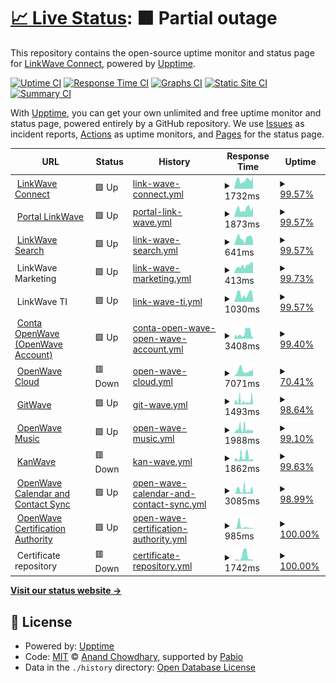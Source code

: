# [📈 Live Status](https://status.linkwaveconnect.com.br): <!--live status--> **🟧 Partial outage**

This repository contains the open-source uptime monitor and status page for [LinkWave Connect](https://git.openwave.net.br/linkwaveconnect), powered by [Upptime](https://github.com/upptime/upptime).

[![Uptime CI](https://github.com/linkwaveconnect/status/workflows/Uptime%20CI/badge.svg)](https://github.com/linkwaveconnect/status/actions?query=workflow%3A%22Uptime+CI%22)
[![Response Time CI](https://github.com/linkwaveconnect/status/workflows/Response%20Time%20CI/badge.svg)](https://github.com/linkwaveconnect/status/actions?query=workflow%3A%22Response+Time+CI%22)
[![Graphs CI](https://github.com/linkwaveconnect/status/workflows/Graphs%20CI/badge.svg)](https://github.com/linkwaveconnect/status/actions?query=workflow%3A%22Graphs+CI%22)
[![Static Site CI](https://github.com/linkwaveconnect/status/workflows/Static%20Site%20CI/badge.svg)](https://github.com/linkwaveconnect/status/actions?query=workflow%3A%22Static+Site+CI%22)
[![Summary CI](https://github.com/linkwaveconnect/status/workflows/Summary%20CI/badge.svg)](https://github.com/linkwaveconnect/status/actions?query=workflow%3A%22Summary+CI%22)

With [Upptime](https://upptime.js.org), you can get your own unlimited and free uptime monitor and status page, powered entirely by a GitHub repository. We use [Issues](https://github.com/linkwaveconnect/status/issues) as incident reports, [Actions](https://github.com/linkwaveconnect/status/actions) as uptime monitors, and [Pages](https://status.linkwaveconnect.com.br) for the status page.

<!--start: status pages-->
<!-- This summary is generated by Upptime (https://github.com/upptime/upptime) -->
<!-- Do not edit this manually, your changes will be overwritten -->
<!-- prettier-ignore -->
| URL | Status | History | Response Time | Uptime |
| --- | ------ | ------- | ------------- | ------ |
| <img alt="" src="https://icons.duckduckgo.com/ip3/linkwaveconnect.com.br.ico" height="13"> [LinkWave Connect](https://linkwaveconnect.com.br) | 🟩 Up | [link-wave-connect.yml](https://github.com/linkwaveconnect/status/commits/HEAD/history/link-wave-connect.yml) | <details><summary><img alt="Response time graph" src="./graphs/link-wave-connect/response-time-week.png" height="20"> 1732ms</summary><br><a href="https://status.linkwaveconnect.com.br/history/link-wave-connect"><img alt="Response time 1926" src="https://img.shields.io/endpoint?url=https%3A%2F%2Fraw.githubusercontent.com%2Flinkwaveconnect%2Fstatus%2FHEAD%2Fapi%2Flink-wave-connect%2Fresponse-time.json"></a><br><a href="https://status.linkwaveconnect.com.br/history/link-wave-connect"><img alt="24-hour response time 2435" src="https://img.shields.io/endpoint?url=https%3A%2F%2Fraw.githubusercontent.com%2Flinkwaveconnect%2Fstatus%2FHEAD%2Fapi%2Flink-wave-connect%2Fresponse-time-day.json"></a><br><a href="https://status.linkwaveconnect.com.br/history/link-wave-connect"><img alt="7-day response time 1732" src="https://img.shields.io/endpoint?url=https%3A%2F%2Fraw.githubusercontent.com%2Flinkwaveconnect%2Fstatus%2FHEAD%2Fapi%2Flink-wave-connect%2Fresponse-time-week.json"></a><br><a href="https://status.linkwaveconnect.com.br/history/link-wave-connect"><img alt="30-day response time 2038" src="https://img.shields.io/endpoint?url=https%3A%2F%2Fraw.githubusercontent.com%2Flinkwaveconnect%2Fstatus%2FHEAD%2Fapi%2Flink-wave-connect%2Fresponse-time-month.json"></a><br><a href="https://status.linkwaveconnect.com.br/history/link-wave-connect"><img alt="1-year response time 1926" src="https://img.shields.io/endpoint?url=https%3A%2F%2Fraw.githubusercontent.com%2Flinkwaveconnect%2Fstatus%2FHEAD%2Fapi%2Flink-wave-connect%2Fresponse-time-year.json"></a></details> | <details><summary><a href="https://status.linkwaveconnect.com.br/history/link-wave-connect">99.57%</a></summary><a href="https://status.linkwaveconnect.com.br/history/link-wave-connect"><img alt="All-time uptime 99.94%" src="https://img.shields.io/endpoint?url=https%3A%2F%2Fraw.githubusercontent.com%2Flinkwaveconnect%2Fstatus%2FHEAD%2Fapi%2Flink-wave-connect%2Fuptime.json"></a><br><a href="https://status.linkwaveconnect.com.br/history/link-wave-connect"><img alt="24-hour uptime 100.00%" src="https://img.shields.io/endpoint?url=https%3A%2F%2Fraw.githubusercontent.com%2Flinkwaveconnect%2Fstatus%2FHEAD%2Fapi%2Flink-wave-connect%2Fuptime-day.json"></a><br><a href="https://status.linkwaveconnect.com.br/history/link-wave-connect"><img alt="7-day uptime 99.57%" src="https://img.shields.io/endpoint?url=https%3A%2F%2Fraw.githubusercontent.com%2Flinkwaveconnect%2Fstatus%2FHEAD%2Fapi%2Flink-wave-connect%2Fuptime-week.json"></a><br><a href="https://status.linkwaveconnect.com.br/history/link-wave-connect"><img alt="30-day uptime 99.86%" src="https://img.shields.io/endpoint?url=https%3A%2F%2Fraw.githubusercontent.com%2Flinkwaveconnect%2Fstatus%2FHEAD%2Fapi%2Flink-wave-connect%2Fuptime-month.json"></a><br><a href="https://status.linkwaveconnect.com.br/history/link-wave-connect"><img alt="1-year uptime 99.94%" src="https://img.shields.io/endpoint?url=https%3A%2F%2Fraw.githubusercontent.com%2Flinkwaveconnect%2Fstatus%2FHEAD%2Fapi%2Flink-wave-connect%2Fuptime-year.json"></a></details>
| <img alt="" src="https://icons.duckduckgo.com/ip3/web.linkwaveconnect.com.br.ico" height="13"> [Portal LinkWave](https://web.linkwaveconnect.com.br) | 🟩 Up | [portal-link-wave.yml](https://github.com/linkwaveconnect/status/commits/HEAD/history/portal-link-wave.yml) | <details><summary><img alt="Response time graph" src="./graphs/portal-link-wave/response-time-week.png" height="20"> 1873ms</summary><br><a href="https://status.linkwaveconnect.com.br/history/portal-link-wave"><img alt="Response time 2621" src="https://img.shields.io/endpoint?url=https%3A%2F%2Fraw.githubusercontent.com%2Flinkwaveconnect%2Fstatus%2FHEAD%2Fapi%2Fportal-link-wave%2Fresponse-time.json"></a><br><a href="https://status.linkwaveconnect.com.br/history/portal-link-wave"><img alt="24-hour response time 2380" src="https://img.shields.io/endpoint?url=https%3A%2F%2Fraw.githubusercontent.com%2Flinkwaveconnect%2Fstatus%2FHEAD%2Fapi%2Fportal-link-wave%2Fresponse-time-day.json"></a><br><a href="https://status.linkwaveconnect.com.br/history/portal-link-wave"><img alt="7-day response time 1873" src="https://img.shields.io/endpoint?url=https%3A%2F%2Fraw.githubusercontent.com%2Flinkwaveconnect%2Fstatus%2FHEAD%2Fapi%2Fportal-link-wave%2Fresponse-time-week.json"></a><br><a href="https://status.linkwaveconnect.com.br/history/portal-link-wave"><img alt="30-day response time 2621" src="https://img.shields.io/endpoint?url=https%3A%2F%2Fraw.githubusercontent.com%2Flinkwaveconnect%2Fstatus%2FHEAD%2Fapi%2Fportal-link-wave%2Fresponse-time-month.json"></a><br><a href="https://status.linkwaveconnect.com.br/history/portal-link-wave"><img alt="1-year response time 2621" src="https://img.shields.io/endpoint?url=https%3A%2F%2Fraw.githubusercontent.com%2Flinkwaveconnect%2Fstatus%2FHEAD%2Fapi%2Fportal-link-wave%2Fresponse-time-year.json"></a></details> | <details><summary><a href="https://status.linkwaveconnect.com.br/history/portal-link-wave">99.57%</a></summary><a href="https://status.linkwaveconnect.com.br/history/portal-link-wave"><img alt="All-time uptime 99.82%" src="https://img.shields.io/endpoint?url=https%3A%2F%2Fraw.githubusercontent.com%2Flinkwaveconnect%2Fstatus%2FHEAD%2Fapi%2Fportal-link-wave%2Fuptime.json"></a><br><a href="https://status.linkwaveconnect.com.br/history/portal-link-wave"><img alt="24-hour uptime 100.00%" src="https://img.shields.io/endpoint?url=https%3A%2F%2Fraw.githubusercontent.com%2Flinkwaveconnect%2Fstatus%2FHEAD%2Fapi%2Fportal-link-wave%2Fuptime-day.json"></a><br><a href="https://status.linkwaveconnect.com.br/history/portal-link-wave"><img alt="7-day uptime 99.57%" src="https://img.shields.io/endpoint?url=https%3A%2F%2Fraw.githubusercontent.com%2Flinkwaveconnect%2Fstatus%2FHEAD%2Fapi%2Fportal-link-wave%2Fuptime-week.json"></a><br><a href="https://status.linkwaveconnect.com.br/history/portal-link-wave"><img alt="30-day uptime 99.82%" src="https://img.shields.io/endpoint?url=https%3A%2F%2Fraw.githubusercontent.com%2Flinkwaveconnect%2Fstatus%2FHEAD%2Fapi%2Fportal-link-wave%2Fuptime-month.json"></a><br><a href="https://status.linkwaveconnect.com.br/history/portal-link-wave"><img alt="1-year uptime 99.82%" src="https://img.shields.io/endpoint?url=https%3A%2F%2Fraw.githubusercontent.com%2Flinkwaveconnect%2Fstatus%2FHEAD%2Fapi%2Fportal-link-wave%2Fuptime-year.json"></a></details>
| <img alt="" src="https://icons.duckduckgo.com/ip3/search.linkwaveconnect.com.br.ico" height="13"> [LinkWave Search](https://search.linkwaveconnect.com.br) | 🟩 Up | [link-wave-search.yml](https://github.com/linkwaveconnect/status/commits/HEAD/history/link-wave-search.yml) | <details><summary><img alt="Response time graph" src="./graphs/link-wave-search/response-time-week.png" height="20"> 641ms</summary><br><a href="https://status.linkwaveconnect.com.br/history/link-wave-search"><img alt="Response time 818" src="https://img.shields.io/endpoint?url=https%3A%2F%2Fraw.githubusercontent.com%2Flinkwaveconnect%2Fstatus%2FHEAD%2Fapi%2Flink-wave-search%2Fresponse-time.json"></a><br><a href="https://status.linkwaveconnect.com.br/history/link-wave-search"><img alt="24-hour response time 396" src="https://img.shields.io/endpoint?url=https%3A%2F%2Fraw.githubusercontent.com%2Flinkwaveconnect%2Fstatus%2FHEAD%2Fapi%2Flink-wave-search%2Fresponse-time-day.json"></a><br><a href="https://status.linkwaveconnect.com.br/history/link-wave-search"><img alt="7-day response time 641" src="https://img.shields.io/endpoint?url=https%3A%2F%2Fraw.githubusercontent.com%2Flinkwaveconnect%2Fstatus%2FHEAD%2Fapi%2Flink-wave-search%2Fresponse-time-week.json"></a><br><a href="https://status.linkwaveconnect.com.br/history/link-wave-search"><img alt="30-day response time 818" src="https://img.shields.io/endpoint?url=https%3A%2F%2Fraw.githubusercontent.com%2Flinkwaveconnect%2Fstatus%2FHEAD%2Fapi%2Flink-wave-search%2Fresponse-time-month.json"></a><br><a href="https://status.linkwaveconnect.com.br/history/link-wave-search"><img alt="1-year response time 818" src="https://img.shields.io/endpoint?url=https%3A%2F%2Fraw.githubusercontent.com%2Flinkwaveconnect%2Fstatus%2FHEAD%2Fapi%2Flink-wave-search%2Fresponse-time-year.json"></a></details> | <details><summary><a href="https://status.linkwaveconnect.com.br/history/link-wave-search">99.57%</a></summary><a href="https://status.linkwaveconnect.com.br/history/link-wave-search"><img alt="All-time uptime 99.82%" src="https://img.shields.io/endpoint?url=https%3A%2F%2Fraw.githubusercontent.com%2Flinkwaveconnect%2Fstatus%2FHEAD%2Fapi%2Flink-wave-search%2Fuptime.json"></a><br><a href="https://status.linkwaveconnect.com.br/history/link-wave-search"><img alt="24-hour uptime 100.00%" src="https://img.shields.io/endpoint?url=https%3A%2F%2Fraw.githubusercontent.com%2Flinkwaveconnect%2Fstatus%2FHEAD%2Fapi%2Flink-wave-search%2Fuptime-day.json"></a><br><a href="https://status.linkwaveconnect.com.br/history/link-wave-search"><img alt="7-day uptime 99.57%" src="https://img.shields.io/endpoint?url=https%3A%2F%2Fraw.githubusercontent.com%2Flinkwaveconnect%2Fstatus%2FHEAD%2Fapi%2Flink-wave-search%2Fuptime-week.json"></a><br><a href="https://status.linkwaveconnect.com.br/history/link-wave-search"><img alt="30-day uptime 99.82%" src="https://img.shields.io/endpoint?url=https%3A%2F%2Fraw.githubusercontent.com%2Flinkwaveconnect%2Fstatus%2FHEAD%2Fapi%2Flink-wave-search%2Fuptime-month.json"></a><br><a href="https://status.linkwaveconnect.com.br/history/link-wave-search"><img alt="1-year uptime 99.82%" src="https://img.shields.io/endpoint?url=https%3A%2F%2Fraw.githubusercontent.com%2Flinkwaveconnect%2Fstatus%2FHEAD%2Fapi%2Flink-wave-search%2Fuptime-year.json"></a></details>
| <img alt="" src="https://icons.duckduckgo.com/ip3/null.ico" height="13"> LinkWave Marketing | 🟩 Up | [link-wave-marketing.yml](https://github.com/linkwaveconnect/status/commits/HEAD/history/link-wave-marketing.yml) | <details><summary><img alt="Response time graph" src="./graphs/link-wave-marketing/response-time-week.png" height="20"> 413ms</summary><br><a href="https://status.linkwaveconnect.com.br/history/link-wave-marketing"><img alt="Response time 471" src="https://img.shields.io/endpoint?url=https%3A%2F%2Fraw.githubusercontent.com%2Flinkwaveconnect%2Fstatus%2FHEAD%2Fapi%2Flink-wave-marketing%2Fresponse-time.json"></a><br><a href="https://status.linkwaveconnect.com.br/history/link-wave-marketing"><img alt="24-hour response time 614" src="https://img.shields.io/endpoint?url=https%3A%2F%2Fraw.githubusercontent.com%2Flinkwaveconnect%2Fstatus%2FHEAD%2Fapi%2Flink-wave-marketing%2Fresponse-time-day.json"></a><br><a href="https://status.linkwaveconnect.com.br/history/link-wave-marketing"><img alt="7-day response time 413" src="https://img.shields.io/endpoint?url=https%3A%2F%2Fraw.githubusercontent.com%2Flinkwaveconnect%2Fstatus%2FHEAD%2Fapi%2Flink-wave-marketing%2Fresponse-time-week.json"></a><br><a href="https://status.linkwaveconnect.com.br/history/link-wave-marketing"><img alt="30-day response time 489" src="https://img.shields.io/endpoint?url=https%3A%2F%2Fraw.githubusercontent.com%2Flinkwaveconnect%2Fstatus%2FHEAD%2Fapi%2Flink-wave-marketing%2Fresponse-time-month.json"></a><br><a href="https://status.linkwaveconnect.com.br/history/link-wave-marketing"><img alt="1-year response time 471" src="https://img.shields.io/endpoint?url=https%3A%2F%2Fraw.githubusercontent.com%2Flinkwaveconnect%2Fstatus%2FHEAD%2Fapi%2Flink-wave-marketing%2Fresponse-time-year.json"></a></details> | <details><summary><a href="https://status.linkwaveconnect.com.br/history/link-wave-marketing">99.73%</a></summary><a href="https://status.linkwaveconnect.com.br/history/link-wave-marketing"><img alt="All-time uptime 99.96%" src="https://img.shields.io/endpoint?url=https%3A%2F%2Fraw.githubusercontent.com%2Flinkwaveconnect%2Fstatus%2FHEAD%2Fapi%2Flink-wave-marketing%2Fuptime.json"></a><br><a href="https://status.linkwaveconnect.com.br/history/link-wave-marketing"><img alt="24-hour uptime 100.00%" src="https://img.shields.io/endpoint?url=https%3A%2F%2Fraw.githubusercontent.com%2Flinkwaveconnect%2Fstatus%2FHEAD%2Fapi%2Flink-wave-marketing%2Fuptime-day.json"></a><br><a href="https://status.linkwaveconnect.com.br/history/link-wave-marketing"><img alt="7-day uptime 99.73%" src="https://img.shields.io/endpoint?url=https%3A%2F%2Fraw.githubusercontent.com%2Flinkwaveconnect%2Fstatus%2FHEAD%2Fapi%2Flink-wave-marketing%2Fuptime-week.json"></a><br><a href="https://status.linkwaveconnect.com.br/history/link-wave-marketing"><img alt="30-day uptime 99.90%" src="https://img.shields.io/endpoint?url=https%3A%2F%2Fraw.githubusercontent.com%2Flinkwaveconnect%2Fstatus%2FHEAD%2Fapi%2Flink-wave-marketing%2Fuptime-month.json"></a><br><a href="https://status.linkwaveconnect.com.br/history/link-wave-marketing"><img alt="1-year uptime 99.96%" src="https://img.shields.io/endpoint?url=https%3A%2F%2Fraw.githubusercontent.com%2Flinkwaveconnect%2Fstatus%2FHEAD%2Fapi%2Flink-wave-marketing%2Fuptime-year.json"></a></details>
| <img alt="" src="https://icons.duckduckgo.com/ip3/null.ico" height="13"> LinkWave TI | 🟩 Up | [link-wave-ti.yml](https://github.com/linkwaveconnect/status/commits/HEAD/history/link-wave-ti.yml) | <details><summary><img alt="Response time graph" src="./graphs/link-wave-ti/response-time-week.png" height="20"> 1030ms</summary><br><a href="https://status.linkwaveconnect.com.br/history/link-wave-ti"><img alt="Response time 963" src="https://img.shields.io/endpoint?url=https%3A%2F%2Fraw.githubusercontent.com%2Flinkwaveconnect%2Fstatus%2FHEAD%2Fapi%2Flink-wave-ti%2Fresponse-time.json"></a><br><a href="https://status.linkwaveconnect.com.br/history/link-wave-ti"><img alt="24-hour response time 533" src="https://img.shields.io/endpoint?url=https%3A%2F%2Fraw.githubusercontent.com%2Flinkwaveconnect%2Fstatus%2FHEAD%2Fapi%2Flink-wave-ti%2Fresponse-time-day.json"></a><br><a href="https://status.linkwaveconnect.com.br/history/link-wave-ti"><img alt="7-day response time 1030" src="https://img.shields.io/endpoint?url=https%3A%2F%2Fraw.githubusercontent.com%2Flinkwaveconnect%2Fstatus%2FHEAD%2Fapi%2Flink-wave-ti%2Fresponse-time-week.json"></a><br><a href="https://status.linkwaveconnect.com.br/history/link-wave-ti"><img alt="30-day response time 1161" src="https://img.shields.io/endpoint?url=https%3A%2F%2Fraw.githubusercontent.com%2Flinkwaveconnect%2Fstatus%2FHEAD%2Fapi%2Flink-wave-ti%2Fresponse-time-month.json"></a><br><a href="https://status.linkwaveconnect.com.br/history/link-wave-ti"><img alt="1-year response time 963" src="https://img.shields.io/endpoint?url=https%3A%2F%2Fraw.githubusercontent.com%2Flinkwaveconnect%2Fstatus%2FHEAD%2Fapi%2Flink-wave-ti%2Fresponse-time-year.json"></a></details> | <details><summary><a href="https://status.linkwaveconnect.com.br/history/link-wave-ti">99.57%</a></summary><a href="https://status.linkwaveconnect.com.br/history/link-wave-ti"><img alt="All-time uptime 99.94%" src="https://img.shields.io/endpoint?url=https%3A%2F%2Fraw.githubusercontent.com%2Flinkwaveconnect%2Fstatus%2FHEAD%2Fapi%2Flink-wave-ti%2Fuptime.json"></a><br><a href="https://status.linkwaveconnect.com.br/history/link-wave-ti"><img alt="24-hour uptime 100.00%" src="https://img.shields.io/endpoint?url=https%3A%2F%2Fraw.githubusercontent.com%2Flinkwaveconnect%2Fstatus%2FHEAD%2Fapi%2Flink-wave-ti%2Fuptime-day.json"></a><br><a href="https://status.linkwaveconnect.com.br/history/link-wave-ti"><img alt="7-day uptime 99.57%" src="https://img.shields.io/endpoint?url=https%3A%2F%2Fraw.githubusercontent.com%2Flinkwaveconnect%2Fstatus%2FHEAD%2Fapi%2Flink-wave-ti%2Fuptime-week.json"></a><br><a href="https://status.linkwaveconnect.com.br/history/link-wave-ti"><img alt="30-day uptime 99.86%" src="https://img.shields.io/endpoint?url=https%3A%2F%2Fraw.githubusercontent.com%2Flinkwaveconnect%2Fstatus%2FHEAD%2Fapi%2Flink-wave-ti%2Fuptime-month.json"></a><br><a href="https://status.linkwaveconnect.com.br/history/link-wave-ti"><img alt="1-year uptime 99.94%" src="https://img.shields.io/endpoint?url=https%3A%2F%2Fraw.githubusercontent.com%2Flinkwaveconnect%2Fstatus%2FHEAD%2Fapi%2Flink-wave-ti%2Fuptime-year.json"></a></details>
| <img alt="" src="https://icons.duckduckgo.com/ip3/account.openwave.net.br.ico" height="13"> [Conta OpenWave (OpenWave Account)](https://account.openwave.net.br) | 🟩 Up | [conta-open-wave-open-wave-account.yml](https://github.com/linkwaveconnect/status/commits/HEAD/history/conta-open-wave-open-wave-account.yml) | <details><summary><img alt="Response time graph" src="./graphs/conta-open-wave-open-wave-account/response-time-week.png" height="20"> 3408ms</summary><br><a href="https://status.linkwaveconnect.com.br/history/conta-open-wave-open-wave-account"><img alt="Response time 4137" src="https://img.shields.io/endpoint?url=https%3A%2F%2Fraw.githubusercontent.com%2Flinkwaveconnect%2Fstatus%2FHEAD%2Fapi%2Fconta-open-wave-open-wave-account%2Fresponse-time.json"></a><br><a href="https://status.linkwaveconnect.com.br/history/conta-open-wave-open-wave-account"><img alt="24-hour response time 3166" src="https://img.shields.io/endpoint?url=https%3A%2F%2Fraw.githubusercontent.com%2Flinkwaveconnect%2Fstatus%2FHEAD%2Fapi%2Fconta-open-wave-open-wave-account%2Fresponse-time-day.json"></a><br><a href="https://status.linkwaveconnect.com.br/history/conta-open-wave-open-wave-account"><img alt="7-day response time 3408" src="https://img.shields.io/endpoint?url=https%3A%2F%2Fraw.githubusercontent.com%2Flinkwaveconnect%2Fstatus%2FHEAD%2Fapi%2Fconta-open-wave-open-wave-account%2Fresponse-time-week.json"></a><br><a href="https://status.linkwaveconnect.com.br/history/conta-open-wave-open-wave-account"><img alt="30-day response time 4137" src="https://img.shields.io/endpoint?url=https%3A%2F%2Fraw.githubusercontent.com%2Flinkwaveconnect%2Fstatus%2FHEAD%2Fapi%2Fconta-open-wave-open-wave-account%2Fresponse-time-month.json"></a><br><a href="https://status.linkwaveconnect.com.br/history/conta-open-wave-open-wave-account"><img alt="1-year response time 4137" src="https://img.shields.io/endpoint?url=https%3A%2F%2Fraw.githubusercontent.com%2Flinkwaveconnect%2Fstatus%2FHEAD%2Fapi%2Fconta-open-wave-open-wave-account%2Fresponse-time-year.json"></a></details> | <details><summary><a href="https://status.linkwaveconnect.com.br/history/conta-open-wave-open-wave-account">99.40%</a></summary><a href="https://status.linkwaveconnect.com.br/history/conta-open-wave-open-wave-account"><img alt="All-time uptime 99.69%" src="https://img.shields.io/endpoint?url=https%3A%2F%2Fraw.githubusercontent.com%2Flinkwaveconnect%2Fstatus%2FHEAD%2Fapi%2Fconta-open-wave-open-wave-account%2Fuptime.json"></a><br><a href="https://status.linkwaveconnect.com.br/history/conta-open-wave-open-wave-account"><img alt="24-hour uptime 98.86%" src="https://img.shields.io/endpoint?url=https%3A%2F%2Fraw.githubusercontent.com%2Flinkwaveconnect%2Fstatus%2FHEAD%2Fapi%2Fconta-open-wave-open-wave-account%2Fuptime-day.json"></a><br><a href="https://status.linkwaveconnect.com.br/history/conta-open-wave-open-wave-account"><img alt="7-day uptime 99.40%" src="https://img.shields.io/endpoint?url=https%3A%2F%2Fraw.githubusercontent.com%2Flinkwaveconnect%2Fstatus%2FHEAD%2Fapi%2Fconta-open-wave-open-wave-account%2Fuptime-week.json"></a><br><a href="https://status.linkwaveconnect.com.br/history/conta-open-wave-open-wave-account"><img alt="30-day uptime 99.69%" src="https://img.shields.io/endpoint?url=https%3A%2F%2Fraw.githubusercontent.com%2Flinkwaveconnect%2Fstatus%2FHEAD%2Fapi%2Fconta-open-wave-open-wave-account%2Fuptime-month.json"></a><br><a href="https://status.linkwaveconnect.com.br/history/conta-open-wave-open-wave-account"><img alt="1-year uptime 99.69%" src="https://img.shields.io/endpoint?url=https%3A%2F%2Fraw.githubusercontent.com%2Flinkwaveconnect%2Fstatus%2FHEAD%2Fapi%2Fconta-open-wave-open-wave-account%2Fuptime-year.json"></a></details>
| <img alt="" src="https://icons.duckduckgo.com/ip3/cloud.openwave.net.br.ico" height="13"> [OpenWave Cloud](https://cloud.openwave.net.br) | 🟥 Down | [open-wave-cloud.yml](https://github.com/linkwaveconnect/status/commits/HEAD/history/open-wave-cloud.yml) | <details><summary><img alt="Response time graph" src="./graphs/open-wave-cloud/response-time-week.png" height="20"> 7071ms</summary><br><a href="https://status.linkwaveconnect.com.br/history/open-wave-cloud"><img alt="Response time 7767" src="https://img.shields.io/endpoint?url=https%3A%2F%2Fraw.githubusercontent.com%2Flinkwaveconnect%2Fstatus%2FHEAD%2Fapi%2Fopen-wave-cloud%2Fresponse-time.json"></a><br><a href="https://status.linkwaveconnect.com.br/history/open-wave-cloud"><img alt="24-hour response time 0" src="https://img.shields.io/endpoint?url=https%3A%2F%2Fraw.githubusercontent.com%2Flinkwaveconnect%2Fstatus%2FHEAD%2Fapi%2Fopen-wave-cloud%2Fresponse-time-day.json"></a><br><a href="https://status.linkwaveconnect.com.br/history/open-wave-cloud"><img alt="7-day response time 7071" src="https://img.shields.io/endpoint?url=https%3A%2F%2Fraw.githubusercontent.com%2Flinkwaveconnect%2Fstatus%2FHEAD%2Fapi%2Fopen-wave-cloud%2Fresponse-time-week.json"></a><br><a href="https://status.linkwaveconnect.com.br/history/open-wave-cloud"><img alt="30-day response time 7767" src="https://img.shields.io/endpoint?url=https%3A%2F%2Fraw.githubusercontent.com%2Flinkwaveconnect%2Fstatus%2FHEAD%2Fapi%2Fopen-wave-cloud%2Fresponse-time-month.json"></a><br><a href="https://status.linkwaveconnect.com.br/history/open-wave-cloud"><img alt="1-year response time 7767" src="https://img.shields.io/endpoint?url=https%3A%2F%2Fraw.githubusercontent.com%2Flinkwaveconnect%2Fstatus%2FHEAD%2Fapi%2Fopen-wave-cloud%2Fresponse-time-year.json"></a></details> | <details><summary><a href="https://status.linkwaveconnect.com.br/history/open-wave-cloud">70.41%</a></summary><a href="https://status.linkwaveconnect.com.br/history/open-wave-cloud"><img alt="All-time uptime 90.96%" src="https://img.shields.io/endpoint?url=https%3A%2F%2Fraw.githubusercontent.com%2Flinkwaveconnect%2Fstatus%2FHEAD%2Fapi%2Fopen-wave-cloud%2Fuptime.json"></a><br><a href="https://status.linkwaveconnect.com.br/history/open-wave-cloud"><img alt="24-hour uptime 0.00%" src="https://img.shields.io/endpoint?url=https%3A%2F%2Fraw.githubusercontent.com%2Flinkwaveconnect%2Fstatus%2FHEAD%2Fapi%2Fopen-wave-cloud%2Fuptime-day.json"></a><br><a href="https://status.linkwaveconnect.com.br/history/open-wave-cloud"><img alt="7-day uptime 70.41%" src="https://img.shields.io/endpoint?url=https%3A%2F%2Fraw.githubusercontent.com%2Flinkwaveconnect%2Fstatus%2FHEAD%2Fapi%2Fopen-wave-cloud%2Fuptime-week.json"></a><br><a href="https://status.linkwaveconnect.com.br/history/open-wave-cloud"><img alt="30-day uptime 90.96%" src="https://img.shields.io/endpoint?url=https%3A%2F%2Fraw.githubusercontent.com%2Flinkwaveconnect%2Fstatus%2FHEAD%2Fapi%2Fopen-wave-cloud%2Fuptime-month.json"></a><br><a href="https://status.linkwaveconnect.com.br/history/open-wave-cloud"><img alt="1-year uptime 90.96%" src="https://img.shields.io/endpoint?url=https%3A%2F%2Fraw.githubusercontent.com%2Flinkwaveconnect%2Fstatus%2FHEAD%2Fapi%2Fopen-wave-cloud%2Fuptime-year.json"></a></details>
| <img alt="" src="https://icons.duckduckgo.com/ip3/git.openwave.net.br.ico" height="13"> [GitWave](https://git.openwave.net.br) | 🟩 Up | [git-wave.yml](https://github.com/linkwaveconnect/status/commits/HEAD/history/git-wave.yml) | <details><summary><img alt="Response time graph" src="./graphs/git-wave/response-time-week.png" height="20"> 1493ms</summary><br><a href="https://status.linkwaveconnect.com.br/history/git-wave"><img alt="Response time 2325" src="https://img.shields.io/endpoint?url=https%3A%2F%2Fraw.githubusercontent.com%2Flinkwaveconnect%2Fstatus%2FHEAD%2Fapi%2Fgit-wave%2Fresponse-time.json"></a><br><a href="https://status.linkwaveconnect.com.br/history/git-wave"><img alt="24-hour response time 1353" src="https://img.shields.io/endpoint?url=https%3A%2F%2Fraw.githubusercontent.com%2Flinkwaveconnect%2Fstatus%2FHEAD%2Fapi%2Fgit-wave%2Fresponse-time-day.json"></a><br><a href="https://status.linkwaveconnect.com.br/history/git-wave"><img alt="7-day response time 1493" src="https://img.shields.io/endpoint?url=https%3A%2F%2Fraw.githubusercontent.com%2Flinkwaveconnect%2Fstatus%2FHEAD%2Fapi%2Fgit-wave%2Fresponse-time-week.json"></a><br><a href="https://status.linkwaveconnect.com.br/history/git-wave"><img alt="30-day response time 2067" src="https://img.shields.io/endpoint?url=https%3A%2F%2Fraw.githubusercontent.com%2Flinkwaveconnect%2Fstatus%2FHEAD%2Fapi%2Fgit-wave%2Fresponse-time-month.json"></a><br><a href="https://status.linkwaveconnect.com.br/history/git-wave"><img alt="1-year response time 2325" src="https://img.shields.io/endpoint?url=https%3A%2F%2Fraw.githubusercontent.com%2Flinkwaveconnect%2Fstatus%2FHEAD%2Fapi%2Fgit-wave%2Fresponse-time-year.json"></a></details> | <details><summary><a href="https://status.linkwaveconnect.com.br/history/git-wave">98.64%</a></summary><a href="https://status.linkwaveconnect.com.br/history/git-wave"><img alt="All-time uptime 99.85%" src="https://img.shields.io/endpoint?url=https%3A%2F%2Fraw.githubusercontent.com%2Flinkwaveconnect%2Fstatus%2FHEAD%2Fapi%2Fgit-wave%2Fuptime.json"></a><br><a href="https://status.linkwaveconnect.com.br/history/git-wave"><img alt="24-hour uptime 97.56%" src="https://img.shields.io/endpoint?url=https%3A%2F%2Fraw.githubusercontent.com%2Flinkwaveconnect%2Fstatus%2FHEAD%2Fapi%2Fgit-wave%2Fuptime-day.json"></a><br><a href="https://status.linkwaveconnect.com.br/history/git-wave"><img alt="7-day uptime 98.64%" src="https://img.shields.io/endpoint?url=https%3A%2F%2Fraw.githubusercontent.com%2Flinkwaveconnect%2Fstatus%2FHEAD%2Fapi%2Fgit-wave%2Fuptime-week.json"></a><br><a href="https://status.linkwaveconnect.com.br/history/git-wave"><img alt="30-day uptime 99.65%" src="https://img.shields.io/endpoint?url=https%3A%2F%2Fraw.githubusercontent.com%2Flinkwaveconnect%2Fstatus%2FHEAD%2Fapi%2Fgit-wave%2Fuptime-month.json"></a><br><a href="https://status.linkwaveconnect.com.br/history/git-wave"><img alt="1-year uptime 99.85%" src="https://img.shields.io/endpoint?url=https%3A%2F%2Fraw.githubusercontent.com%2Flinkwaveconnect%2Fstatus%2FHEAD%2Fapi%2Fgit-wave%2Fuptime-year.json"></a></details>
| <img alt="" src="https://icons.duckduckgo.com/ip3/open.openwave.net.br.ico" height="13"> [OpenWave Music](https://open.openwave.net.br) | 🟩 Up | [open-wave-music.yml](https://github.com/linkwaveconnect/status/commits/HEAD/history/open-wave-music.yml) | <details><summary><img alt="Response time graph" src="./graphs/open-wave-music/response-time-week.png" height="20"> 1988ms</summary><br><a href="https://status.linkwaveconnect.com.br/history/open-wave-music"><img alt="Response time 2585" src="https://img.shields.io/endpoint?url=https%3A%2F%2Fraw.githubusercontent.com%2Flinkwaveconnect%2Fstatus%2FHEAD%2Fapi%2Fopen-wave-music%2Fresponse-time.json"></a><br><a href="https://status.linkwaveconnect.com.br/history/open-wave-music"><img alt="24-hour response time 2122" src="https://img.shields.io/endpoint?url=https%3A%2F%2Fraw.githubusercontent.com%2Flinkwaveconnect%2Fstatus%2FHEAD%2Fapi%2Fopen-wave-music%2Fresponse-time-day.json"></a><br><a href="https://status.linkwaveconnect.com.br/history/open-wave-music"><img alt="7-day response time 1988" src="https://img.shields.io/endpoint?url=https%3A%2F%2Fraw.githubusercontent.com%2Flinkwaveconnect%2Fstatus%2FHEAD%2Fapi%2Fopen-wave-music%2Fresponse-time-week.json"></a><br><a href="https://status.linkwaveconnect.com.br/history/open-wave-music"><img alt="30-day response time 2585" src="https://img.shields.io/endpoint?url=https%3A%2F%2Fraw.githubusercontent.com%2Flinkwaveconnect%2Fstatus%2FHEAD%2Fapi%2Fopen-wave-music%2Fresponse-time-month.json"></a><br><a href="https://status.linkwaveconnect.com.br/history/open-wave-music"><img alt="1-year response time 2585" src="https://img.shields.io/endpoint?url=https%3A%2F%2Fraw.githubusercontent.com%2Flinkwaveconnect%2Fstatus%2FHEAD%2Fapi%2Fopen-wave-music%2Fresponse-time-year.json"></a></details> | <details><summary><a href="https://status.linkwaveconnect.com.br/history/open-wave-music">99.10%</a></summary><a href="https://status.linkwaveconnect.com.br/history/open-wave-music"><img alt="All-time uptime 99.69%" src="https://img.shields.io/endpoint?url=https%3A%2F%2Fraw.githubusercontent.com%2Flinkwaveconnect%2Fstatus%2FHEAD%2Fapi%2Fopen-wave-music%2Fuptime.json"></a><br><a href="https://status.linkwaveconnect.com.br/history/open-wave-music"><img alt="24-hour uptime 98.63%" src="https://img.shields.io/endpoint?url=https%3A%2F%2Fraw.githubusercontent.com%2Flinkwaveconnect%2Fstatus%2FHEAD%2Fapi%2Fopen-wave-music%2Fuptime-day.json"></a><br><a href="https://status.linkwaveconnect.com.br/history/open-wave-music"><img alt="7-day uptime 99.10%" src="https://img.shields.io/endpoint?url=https%3A%2F%2Fraw.githubusercontent.com%2Flinkwaveconnect%2Fstatus%2FHEAD%2Fapi%2Fopen-wave-music%2Fuptime-week.json"></a><br><a href="https://status.linkwaveconnect.com.br/history/open-wave-music"><img alt="30-day uptime 99.69%" src="https://img.shields.io/endpoint?url=https%3A%2F%2Fraw.githubusercontent.com%2Flinkwaveconnect%2Fstatus%2FHEAD%2Fapi%2Fopen-wave-music%2Fuptime-month.json"></a><br><a href="https://status.linkwaveconnect.com.br/history/open-wave-music"><img alt="1-year uptime 99.69%" src="https://img.shields.io/endpoint?url=https%3A%2F%2Fraw.githubusercontent.com%2Flinkwaveconnect%2Fstatus%2FHEAD%2Fapi%2Fopen-wave-music%2Fuptime-year.json"></a></details>
| <img alt="" src="https://icons.duckduckgo.com/ip3/kan.openwave.net.br.ico" height="13"> [KanWave](https://kan.openwave.net.br) | 🟥 Down | [kan-wave.yml](https://github.com/linkwaveconnect/status/commits/HEAD/history/kan-wave.yml) | <details><summary><img alt="Response time graph" src="./graphs/kan-wave/response-time-week.png" height="20"> 1862ms</summary><br><a href="https://status.linkwaveconnect.com.br/history/kan-wave"><img alt="Response time 1005" src="https://img.shields.io/endpoint?url=https%3A%2F%2Fraw.githubusercontent.com%2Flinkwaveconnect%2Fstatus%2FHEAD%2Fapi%2Fkan-wave%2Fresponse-time.json"></a><br><a href="https://status.linkwaveconnect.com.br/history/kan-wave"><img alt="24-hour response time 881" src="https://img.shields.io/endpoint?url=https%3A%2F%2Fraw.githubusercontent.com%2Flinkwaveconnect%2Fstatus%2FHEAD%2Fapi%2Fkan-wave%2Fresponse-time-day.json"></a><br><a href="https://status.linkwaveconnect.com.br/history/kan-wave"><img alt="7-day response time 1862" src="https://img.shields.io/endpoint?url=https%3A%2F%2Fraw.githubusercontent.com%2Flinkwaveconnect%2Fstatus%2FHEAD%2Fapi%2Fkan-wave%2Fresponse-time-week.json"></a><br><a href="https://status.linkwaveconnect.com.br/history/kan-wave"><img alt="30-day response time 1270" src="https://img.shields.io/endpoint?url=https%3A%2F%2Fraw.githubusercontent.com%2Flinkwaveconnect%2Fstatus%2FHEAD%2Fapi%2Fkan-wave%2Fresponse-time-month.json"></a><br><a href="https://status.linkwaveconnect.com.br/history/kan-wave"><img alt="1-year response time 1005" src="https://img.shields.io/endpoint?url=https%3A%2F%2Fraw.githubusercontent.com%2Flinkwaveconnect%2Fstatus%2FHEAD%2Fapi%2Fkan-wave%2Fresponse-time-year.json"></a></details> | <details><summary><a href="https://status.linkwaveconnect.com.br/history/kan-wave">99.63%</a></summary><a href="https://status.linkwaveconnect.com.br/history/kan-wave"><img alt="All-time uptime 99.47%" src="https://img.shields.io/endpoint?url=https%3A%2F%2Fraw.githubusercontent.com%2Flinkwaveconnect%2Fstatus%2FHEAD%2Fapi%2Fkan-wave%2Fuptime.json"></a><br><a href="https://status.linkwaveconnect.com.br/history/kan-wave"><img alt="24-hour uptime 99.99%" src="https://img.shields.io/endpoint?url=https%3A%2F%2Fraw.githubusercontent.com%2Flinkwaveconnect%2Fstatus%2FHEAD%2Fapi%2Fkan-wave%2Fuptime-day.json"></a><br><a href="https://status.linkwaveconnect.com.br/history/kan-wave"><img alt="7-day uptime 99.63%" src="https://img.shields.io/endpoint?url=https%3A%2F%2Fraw.githubusercontent.com%2Flinkwaveconnect%2Fstatus%2FHEAD%2Fapi%2Fkan-wave%2Fuptime-week.json"></a><br><a href="https://status.linkwaveconnect.com.br/history/kan-wave"><img alt="30-day uptime 98.77%" src="https://img.shields.io/endpoint?url=https%3A%2F%2Fraw.githubusercontent.com%2Flinkwaveconnect%2Fstatus%2FHEAD%2Fapi%2Fkan-wave%2Fuptime-month.json"></a><br><a href="https://status.linkwaveconnect.com.br/history/kan-wave"><img alt="1-year uptime 99.47%" src="https://img.shields.io/endpoint?url=https%3A%2F%2Fraw.githubusercontent.com%2Flinkwaveconnect%2Fstatus%2FHEAD%2Fapi%2Fkan-wave%2Fuptime-year.json"></a></details>
| <img alt="" src="https://icons.duckduckgo.com/ip3/cal.openwave.net.br.ico" height="13"> [OpenWave Calendar and Contact Sync](https://cal.openwave.net.br) | 🟩 Up | [open-wave-calendar-and-contact-sync.yml](https://github.com/linkwaveconnect/status/commits/HEAD/history/open-wave-calendar-and-contact-sync.yml) | <details><summary><img alt="Response time graph" src="./graphs/open-wave-calendar-and-contact-sync/response-time-week.png" height="20"> 3085ms</summary><br><a href="https://status.linkwaveconnect.com.br/history/open-wave-calendar-and-contact-sync"><img alt="Response time 2842" src="https://img.shields.io/endpoint?url=https%3A%2F%2Fraw.githubusercontent.com%2Flinkwaveconnect%2Fstatus%2FHEAD%2Fapi%2Fopen-wave-calendar-and-contact-sync%2Fresponse-time.json"></a><br><a href="https://status.linkwaveconnect.com.br/history/open-wave-calendar-and-contact-sync"><img alt="24-hour response time 4200" src="https://img.shields.io/endpoint?url=https%3A%2F%2Fraw.githubusercontent.com%2Flinkwaveconnect%2Fstatus%2FHEAD%2Fapi%2Fopen-wave-calendar-and-contact-sync%2Fresponse-time-day.json"></a><br><a href="https://status.linkwaveconnect.com.br/history/open-wave-calendar-and-contact-sync"><img alt="7-day response time 3085" src="https://img.shields.io/endpoint?url=https%3A%2F%2Fraw.githubusercontent.com%2Flinkwaveconnect%2Fstatus%2FHEAD%2Fapi%2Fopen-wave-calendar-and-contact-sync%2Fresponse-time-week.json"></a><br><a href="https://status.linkwaveconnect.com.br/history/open-wave-calendar-and-contact-sync"><img alt="30-day response time 2842" src="https://img.shields.io/endpoint?url=https%3A%2F%2Fraw.githubusercontent.com%2Flinkwaveconnect%2Fstatus%2FHEAD%2Fapi%2Fopen-wave-calendar-and-contact-sync%2Fresponse-time-month.json"></a><br><a href="https://status.linkwaveconnect.com.br/history/open-wave-calendar-and-contact-sync"><img alt="1-year response time 2842" src="https://img.shields.io/endpoint?url=https%3A%2F%2Fraw.githubusercontent.com%2Flinkwaveconnect%2Fstatus%2FHEAD%2Fapi%2Fopen-wave-calendar-and-contact-sync%2Fresponse-time-year.json"></a></details> | <details><summary><a href="https://status.linkwaveconnect.com.br/history/open-wave-calendar-and-contact-sync">98.99%</a></summary><a href="https://status.linkwaveconnect.com.br/history/open-wave-calendar-and-contact-sync"><img alt="All-time uptime 99.55%" src="https://img.shields.io/endpoint?url=https%3A%2F%2Fraw.githubusercontent.com%2Flinkwaveconnect%2Fstatus%2FHEAD%2Fapi%2Fopen-wave-calendar-and-contact-sync%2Fuptime.json"></a><br><a href="https://status.linkwaveconnect.com.br/history/open-wave-calendar-and-contact-sync"><img alt="24-hour uptime 98.84%" src="https://img.shields.io/endpoint?url=https%3A%2F%2Fraw.githubusercontent.com%2Flinkwaveconnect%2Fstatus%2FHEAD%2Fapi%2Fopen-wave-calendar-and-contact-sync%2Fuptime-day.json"></a><br><a href="https://status.linkwaveconnect.com.br/history/open-wave-calendar-and-contact-sync"><img alt="7-day uptime 98.99%" src="https://img.shields.io/endpoint?url=https%3A%2F%2Fraw.githubusercontent.com%2Flinkwaveconnect%2Fstatus%2FHEAD%2Fapi%2Fopen-wave-calendar-and-contact-sync%2Fuptime-week.json"></a><br><a href="https://status.linkwaveconnect.com.br/history/open-wave-calendar-and-contact-sync"><img alt="30-day uptime 99.55%" src="https://img.shields.io/endpoint?url=https%3A%2F%2Fraw.githubusercontent.com%2Flinkwaveconnect%2Fstatus%2FHEAD%2Fapi%2Fopen-wave-calendar-and-contact-sync%2Fuptime-month.json"></a><br><a href="https://status.linkwaveconnect.com.br/history/open-wave-calendar-and-contact-sync"><img alt="1-year uptime 99.55%" src="https://img.shields.io/endpoint?url=https%3A%2F%2Fraw.githubusercontent.com%2Flinkwaveconnect%2Fstatus%2FHEAD%2Fapi%2Fopen-wave-calendar-and-contact-sync%2Fuptime-year.json"></a></details>
| <img alt="" src="https://icons.duckduckgo.com/ip3/ca.openwave.net.br.ico" height="13"> [OpenWave Certification Authority](https://ca.openwave.net.br) | 🟩 Up | [open-wave-certification-authority.yml](https://github.com/linkwaveconnect/status/commits/HEAD/history/open-wave-certification-authority.yml) | <details><summary><img alt="Response time graph" src="./graphs/open-wave-certification-authority/response-time-week.png" height="20"> 985ms</summary><br><a href="https://status.linkwaveconnect.com.br/history/open-wave-certification-authority"><img alt="Response time 1563" src="https://img.shields.io/endpoint?url=https%3A%2F%2Fraw.githubusercontent.com%2Flinkwaveconnect%2Fstatus%2FHEAD%2Fapi%2Fopen-wave-certification-authority%2Fresponse-time.json"></a><br><a href="https://status.linkwaveconnect.com.br/history/open-wave-certification-authority"><img alt="24-hour response time 199" src="https://img.shields.io/endpoint?url=https%3A%2F%2Fraw.githubusercontent.com%2Flinkwaveconnect%2Fstatus%2FHEAD%2Fapi%2Fopen-wave-certification-authority%2Fresponse-time-day.json"></a><br><a href="https://status.linkwaveconnect.com.br/history/open-wave-certification-authority"><img alt="7-day response time 985" src="https://img.shields.io/endpoint?url=https%3A%2F%2Fraw.githubusercontent.com%2Flinkwaveconnect%2Fstatus%2FHEAD%2Fapi%2Fopen-wave-certification-authority%2Fresponse-time-week.json"></a><br><a href="https://status.linkwaveconnect.com.br/history/open-wave-certification-authority"><img alt="30-day response time 1563" src="https://img.shields.io/endpoint?url=https%3A%2F%2Fraw.githubusercontent.com%2Flinkwaveconnect%2Fstatus%2FHEAD%2Fapi%2Fopen-wave-certification-authority%2Fresponse-time-month.json"></a><br><a href="https://status.linkwaveconnect.com.br/history/open-wave-certification-authority"><img alt="1-year response time 1563" src="https://img.shields.io/endpoint?url=https%3A%2F%2Fraw.githubusercontent.com%2Flinkwaveconnect%2Fstatus%2FHEAD%2Fapi%2Fopen-wave-certification-authority%2Fresponse-time-year.json"></a></details> | <details><summary><a href="https://status.linkwaveconnect.com.br/history/open-wave-certification-authority">100.00%</a></summary><a href="https://status.linkwaveconnect.com.br/history/open-wave-certification-authority"><img alt="All-time uptime 99.84%" src="https://img.shields.io/endpoint?url=https%3A%2F%2Fraw.githubusercontent.com%2Flinkwaveconnect%2Fstatus%2FHEAD%2Fapi%2Fopen-wave-certification-authority%2Fuptime.json"></a><br><a href="https://status.linkwaveconnect.com.br/history/open-wave-certification-authority"><img alt="24-hour uptime 100.00%" src="https://img.shields.io/endpoint?url=https%3A%2F%2Fraw.githubusercontent.com%2Flinkwaveconnect%2Fstatus%2FHEAD%2Fapi%2Fopen-wave-certification-authority%2Fuptime-day.json"></a><br><a href="https://status.linkwaveconnect.com.br/history/open-wave-certification-authority"><img alt="7-day uptime 100.00%" src="https://img.shields.io/endpoint?url=https%3A%2F%2Fraw.githubusercontent.com%2Flinkwaveconnect%2Fstatus%2FHEAD%2Fapi%2Fopen-wave-certification-authority%2Fuptime-week.json"></a><br><a href="https://status.linkwaveconnect.com.br/history/open-wave-certification-authority"><img alt="30-day uptime 99.84%" src="https://img.shields.io/endpoint?url=https%3A%2F%2Fraw.githubusercontent.com%2Flinkwaveconnect%2Fstatus%2FHEAD%2Fapi%2Fopen-wave-certification-authority%2Fuptime-month.json"></a><br><a href="https://status.linkwaveconnect.com.br/history/open-wave-certification-authority"><img alt="1-year uptime 99.84%" src="https://img.shields.io/endpoint?url=https%3A%2F%2Fraw.githubusercontent.com%2Flinkwaveconnect%2Fstatus%2FHEAD%2Fapi%2Fopen-wave-certification-authority%2Fuptime-year.json"></a></details>
| <img alt="" src="https://icons.duckduckgo.com/ip3/null.ico" height="13"> Certificate repository | 🟥 Down | [certificate-repository.yml](https://github.com/linkwaveconnect/status/commits/HEAD/history/certificate-repository.yml) | <details><summary><img alt="Response time graph" src="./graphs/certificate-repository/response-time-week.png" height="20"> 1742ms</summary><br><a href="https://status.linkwaveconnect.com.br/history/certificate-repository"><img alt="Response time 1789" src="https://img.shields.io/endpoint?url=https%3A%2F%2Fraw.githubusercontent.com%2Flinkwaveconnect%2Fstatus%2FHEAD%2Fapi%2Fcertificate-repository%2Fresponse-time.json"></a><br><a href="https://status.linkwaveconnect.com.br/history/certificate-repository"><img alt="24-hour response time 1382" src="https://img.shields.io/endpoint?url=https%3A%2F%2Fraw.githubusercontent.com%2Flinkwaveconnect%2Fstatus%2FHEAD%2Fapi%2Fcertificate-repository%2Fresponse-time-day.json"></a><br><a href="https://status.linkwaveconnect.com.br/history/certificate-repository"><img alt="7-day response time 1742" src="https://img.shields.io/endpoint?url=https%3A%2F%2Fraw.githubusercontent.com%2Flinkwaveconnect%2Fstatus%2FHEAD%2Fapi%2Fcertificate-repository%2Fresponse-time-week.json"></a><br><a href="https://status.linkwaveconnect.com.br/history/certificate-repository"><img alt="30-day response time 1789" src="https://img.shields.io/endpoint?url=https%3A%2F%2Fraw.githubusercontent.com%2Flinkwaveconnect%2Fstatus%2FHEAD%2Fapi%2Fcertificate-repository%2Fresponse-time-month.json"></a><br><a href="https://status.linkwaveconnect.com.br/history/certificate-repository"><img alt="1-year response time 1789" src="https://img.shields.io/endpoint?url=https%3A%2F%2Fraw.githubusercontent.com%2Flinkwaveconnect%2Fstatus%2FHEAD%2Fapi%2Fcertificate-repository%2Fresponse-time-year.json"></a></details> | <details><summary><a href="https://status.linkwaveconnect.com.br/history/certificate-repository">100.00%</a></summary><a href="https://status.linkwaveconnect.com.br/history/certificate-repository"><img alt="All-time uptime 99.95%" src="https://img.shields.io/endpoint?url=https%3A%2F%2Fraw.githubusercontent.com%2Flinkwaveconnect%2Fstatus%2FHEAD%2Fapi%2Fcertificate-repository%2Fuptime.json"></a><br><a href="https://status.linkwaveconnect.com.br/history/certificate-repository"><img alt="24-hour uptime 99.99%" src="https://img.shields.io/endpoint?url=https%3A%2F%2Fraw.githubusercontent.com%2Flinkwaveconnect%2Fstatus%2FHEAD%2Fapi%2Fcertificate-repository%2Fuptime-day.json"></a><br><a href="https://status.linkwaveconnect.com.br/history/certificate-repository"><img alt="7-day uptime 100.00%" src="https://img.shields.io/endpoint?url=https%3A%2F%2Fraw.githubusercontent.com%2Flinkwaveconnect%2Fstatus%2FHEAD%2Fapi%2Fcertificate-repository%2Fuptime-week.json"></a><br><a href="https://status.linkwaveconnect.com.br/history/certificate-repository"><img alt="30-day uptime 99.95%" src="https://img.shields.io/endpoint?url=https%3A%2F%2Fraw.githubusercontent.com%2Flinkwaveconnect%2Fstatus%2FHEAD%2Fapi%2Fcertificate-repository%2Fuptime-month.json"></a><br><a href="https://status.linkwaveconnect.com.br/history/certificate-repository"><img alt="1-year uptime 99.95%" src="https://img.shields.io/endpoint?url=https%3A%2F%2Fraw.githubusercontent.com%2Flinkwaveconnect%2Fstatus%2FHEAD%2Fapi%2Fcertificate-repository%2Fuptime-year.json"></a></details>

<!--end: status pages-->

[**Visit our status website →**](https://status.linkwaveconnect.com.br)

## 📄 License

- Powered by: [Upptime](https://github.com/upptime/upptime)
- Code: [MIT](./LICENSE) © [Anand Chowdhary](https://anandchowdhary.com), supported by [Pabio](https://pabio.com)
- Data in the `./history` directory: [Open Database License](https://opendatacommons.org/licenses/odbl/1-0/)
